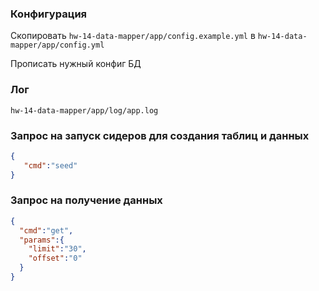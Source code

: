 ### Конфигурация

Скопировать `hw-14-data-mapper/app/config.example.yml` в `hw-14-data-mapper/app/config.yml`

Прописать нужный конфиг БД

### Лог

`hw-14-data-mapper/app/log/app.log`

### Запрос на запуск сидеров для создания таблиц и данных

```json
{
   "cmd":"seed"
}
```

### Запрос на получение данных

```json
{
  "cmd":"get",
  "params":{
    "limit":"30",
    "offset":"0"
  }
}
```
